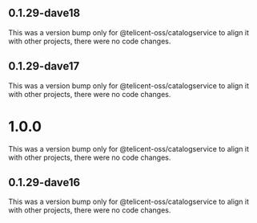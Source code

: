 ## 0.1.29-dave18

This was a version bump only for @telicent-oss/catalogservice to align it with other projects, there were no code changes.

## 0.1.29-dave17

This was a version bump only for @telicent-oss/catalogservice to align it with other projects, there were no code changes.

# 1.0.0

This was a version bump only for @telicent-oss/catalogservice to align it with other projects, there were no code changes.

## 0.1.29-dave16

This was a version bump only for @telicent-oss/catalogservice to align it with other projects, there were no code changes.